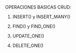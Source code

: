 OPERACIONES BASICAS CRUD:

1. INSERT() y INSERT_MANY()

2. FIND() y FIND_ONE()

3. UPDATE_ONE()

4. DELETE_ONE()

